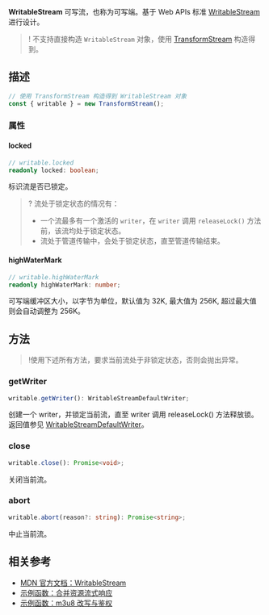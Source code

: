 **WritableStream** 可写流，也称为可写端。基于 Web APIs 标准 [WritableStream](https://developer.mozilla.org/en-US/docs/Web/API/WritableStream) 进行设计。

 >! 不支持直接构造 `WritableStream` 对象，使用 [TransformStream](https://www.tencentcloud.com/document/product/1145/52698) 构造得到。

## 描述

```typescript
// 使用 TransformStream 构造得到 WritableStream 对象
const { writable } = new TransformStream();
```

### 属性
#### locked
```typescript
// writable.locked 
readonly locked: boolean;
```

标识流是否已锁定。

>? 流处于锁定状态的情况有：
>- 一个流最多有一个激活的 `writer`，在 `writer` 调用 `releaseLock()` 方法前，该流均处于锁定状态。 
>- 流处于管道传输中，会处于锁定状态，直至管道传输结束。

#### highWaterMark
```typescript
// writable.highWaterMark
readonly highWaterMark: number;
```

可写端缓冲区大小，以字节为单位，默认值为 32K, 最大值为 256K, 超过最大值则会自动调整为 256K。

## 方法 
>!使用下述所有方法，要求当前流处于非锁定状态，否则会抛出异常。

### getWriter
```typescript
writable.getWriter(): WritableStreamDefaultWriter;
```

创建一个 writer，并锁定当前流，直至 writer 调用 releaseLock() 方法释放锁。返回值参见 [WritableStreamDefaultWriter](https://www.tencentcloud.com/document/product/1145/52700)。

### close
```typescript
writable.close(): Promise<void>;
```

关闭当前流。

### abort
```typescript
writable.abort(reason?: string): Promise<string>;
```
中止当前流。

## 相关参考 
- [MDN 官方文档：WritableStream](https://developer.mozilla.org/en-US/docs/Web/API/WritableStream)
- [示例函数：合并资源流式响应](https://www.tencentcloud.com/document/product/1145/52713)
- [示例函数：m3u8 改写与鉴权](https://www.tencentcloud.com/document/product/1145/52715)